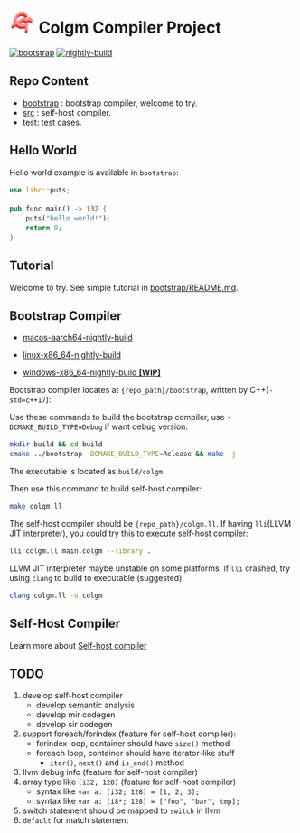 # <img src="doc/colgm.svg" height="45px"/> Colgm Compiler Project

[![bootstrap](https://github.com/colgm/colgm/actions/workflows/ci.yml/badge.svg)](https://github.com/colgm/colgm/actions/workflows/ci.yml)
[![nightly-build](https://github.com/colgm/colgm/actions/workflows/release.yml/badge.svg)](https://github.com/colgm/colgm/actions/workflows/release.yml)

## Repo Content

- [bootstrap](./bootstrap/README.md) : bootstrap compiler, welcome to try.
- [src](./src/README.md) : self-host compiler.
- [test](./test): test cases.

## Hello World

Hello world example is available in `bootstrap`:

```rust
use libc::puts;

pub func main() -> i32 {
    puts("hello world!");
    return 0;
}
```

## Tutorial

Welcome to try. See simple tutorial in [bootstrap/README.md](./bootstrap/README.md).

## Bootstrap Compiler

- [macos-aarch64-nightly-build](https://github.com/colgm/colgm/releases/tag/macOS_nightly)

- [linux-x86_64-nightly-build](https://github.com/colgm/colgm/releases/tag/linux_nightly)

- [windows-x86_64-nightly-build __[WIP]__](https://github.com/colgm/colgm/releases/tag/windows_nightly)

Bootstrap compiler locates at `{repo_path}/bootstrap`, written by C++(`-std=c++17`):

Use these commands to build the bootstrap compiler, use `-DCMAKE_BUILD_TYPE=Debug` if want debug version:

```sh
mkdir build && cd build
cmake ../bootstrap -DCMAKE_BUILD_TYPE=Release && make -j
```

The executable is located as `build/colgm`.

Then use this command to build self-host compiler:

```sh
make colgm.ll
```

The self-host compiler should be `{repo_path}/colgm.ll`.
If having `lli`(LLVM JIT interpreter), you could try this to
execute self-host compiler:

```sh
lli colgm.ll main.colgm --library .
```

LLVM JIT interpreter maybe unstable on some platforms,
if `lli` crashed, try using `clang` to build to executable
(suggested):

```sh
clang colgm.ll -o colgm
```

## Self-Host Compiler

Learn more about [Self-host compiler](./src/README.md)

## TODO

1. develop self-host compiler
    - develop semantic analysis
    - develop mir codegen
    - develop sir codegen
2. support foreach/forindex (feature for self-host compiler):
    - forindex loop, container should have `size()` method
    - foreach loop, container should have iterator-like stuff
        - `iter()`, `next()` and `is_end()` method
3. llvm debug info (feature for self-host compiler)
4. array type like `[i32; 128]` (feature for self-host compiler)
    - syntax like `var a: [i32; 128] = [1, 2, 3];`
    - syntax like `var a: [i8*; 128] = ["foo", "bar", tmp];`
5. switch statement should be mapped to `switch` in llvm
6. `default` for match statement
